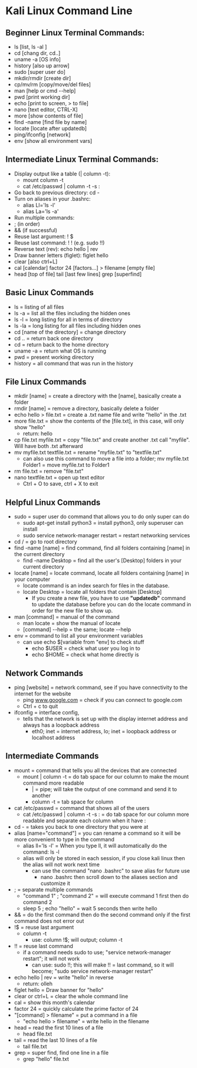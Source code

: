 # Kali Linux Command Line

<h2>Beginner Linux Terminal Commands:</h2>

- ls [list, ls -al ]
- cd [chang dir, cd..]
- uname -a [OS info]
- history [also up arrow]
- sudo [super user do]
- mkdir/rmdir [create dir]
- cp/mv/rm [copy/move/del files]
- man [help or cmd --help]
- pwd [print working dir]
- echo [print to screen, > to file]
- nano [text editor, CTRL-X]
- more [show contents of file]
- find -name [find file by name]
- locate [locate after updatedb]
- ping/ifconfig [network]
- env [show all environment vars]

<h2>Intermediate Linux Terminal Commands:</h2>

- Display output like a table (| column -t):
  - mount column -t
  - cat /etc/passwd | column -t -s :
- Go back to previous directory: cd -
- Turn on aliases in your .bashrc:
  -  alias Ll='ls -l'
  -  alias La='ls -a'
-  Run multiple commands:
  -  ; (in order)
  -  && (if successful)
-  Reuse last argument: ! $
-  Reuse last command: ! ! (e.g. sudo !!)
-  Reverse text (rev): echo hello | rev
-  Draw banner letters (figlet): figlet hello
-  clear [also ctrl+L]
-  cal [calendar] factor 24 [factors...] > filename [empty file]
-  head [top of file] tail [last few lines] grep [superfind]


<h2></h2>

<h2>Basic Linux Commands</h2>

- ls = listing of all files
- ls -a = list all the files including the hidden ones
- ls -l = long listing for all in terms of directory
- ls -la = long listing for all files including hidden ones
- cd [name of the directory] = change directory
- cd .. = return back one directory
- cd = return back to the home directory
- uname -a = return what OS is running
- pwd = present working directory
- history = all command that was run in the history

<h2></h2>

<h2>File Linux Commands</h2>

- mkdir [name] = create a directory with the [name], basically create a folder
- rmdir [name] = remove a directory, basically delete a folder
- echo hello > file.txt = create a .txt name file and write "hello" in the .txt
- more file.txt = show the contents of the [file.txt], in this case, will only show "hello"
  - return: hello
- cp file.txt myfile.txt = copy "file.txt" and create another .txt call "myfile". Will have both .txt afterward
- mv myfile.txt textfile.txt = rename "myfile.txt" to "textfile.txt"
  - can also use this command to move a file into a folder; mv myfile.txt Folder1 = move myfile.txt to Folder1
- rm file.txt = remove "file.txt"
- nano textfile.txt = open up text editor
  - Ctrl + O to save, ctrl + X to exit

<h2></h2>

<h2>Helpful Linux Commands</h2>

- sudo = super user do command that allows you to do only super can do
  - sudo apt-get install python3 = install python3, only superuser can install
  - sudo service network-manager restart = restart networking services
- cd / = go to root directory
- find -name [name] = find command, find all folders containing [name] in the current directory
  - find -name Desktop = find all the user's [Desktop] folders in your current directory
- locate [name] = locate command, locate all folders containing [name] in your computer
  - locate command is an index search for files in the database. 
  - locate Desktop = locate all folders that contain [Desktop]
    - If you create a new file, you have to use **"updatedb"** command to update the database before you can do the locate command in order for the new file to show up.
- man [command] = manual of the command
  - man locate = show the manual of locate
  - [command] --help = the same; locate --help
- env = command to list all your environment variables
  - can use echo $[variable from "env] to check stuff
    - echo $USER = check what user you log in to
    - echo $HOME = check what home directly is

<h2>Network Commands</h2>

- ping [website] = network command, see if you have connectivity to the internet for the website
  - ping www.google.com = check if you can connect to google.com
  - Ctrl + c to quit
- ifconfig = interface config,
  - tells that the network is set up with the display internet address and always has a loopback address
    - eth0; inet = internet address, lo; inet = loopback address or localhost address

<h2></h2>

<h2>Intermediate Commands</h2>
  
- mount = command that tells you all the devices that are connected
  - mount | column -t = do tab space for our column to make the mount command more readable
    - | = pipe; will take the output of one command and send it to another
    - column -t = tab space for column
- cat /etc/passwd = command that shows all of the users 
  - cat /etc/passwd | column -t -s : = do tab space for our column more readable and separate each column when it have :
- cd - = takes you back to one directory that you were at
- alias [name="command"] = you can rename a command so it will be more convenient to type in the command
  - alias ll='ls -l' = When you type ll, it will automatically do the command: ls -l
  - alias will only be stored in each session, if you close kali linux then the alias will not work next time
    - can use the command "nano .bashrc" to save alias for future use
      - nano .bashrc then scroll down to the aliases section and customize it
- ; = separate multiple commands
  - "command 1" ; "command 2" = will execute command 1 first then do command 2
  - sleep 5 ; echo "hello" = wait 5 seconds then write hello
- && = do the first command then do the second command only if the first command does not error out
- !$ = reuse last argument
  - column -t
    - use: column !$; will output; column -t
- !! = reuse last command
  - if a command needs sudo to use; "service network-manager restart"; it will not work
    - can use: sudo !!; this will make !! = last command, so it will become; "sudo service network-manager restart"
- echo hello | rev = write "hello" in reverse
  - return: olleh
- figlet hello = Draw banner for "hello"
- clear or ctrl+L = clear the whole command line
- cal = show this month's calendar
- factor 24 = quickly calculate the prime factor of 24
- "[command] > filename" = put a command in a file
  - "echo hello > filename" = write hello in the filename
- head = read the first 10 lines of a file
  - head file.txt
- tail = read the last 10 lines of a file
  - tail file.txt
- grep = super find, find one line in a file
  - grep "hello" file.txt
